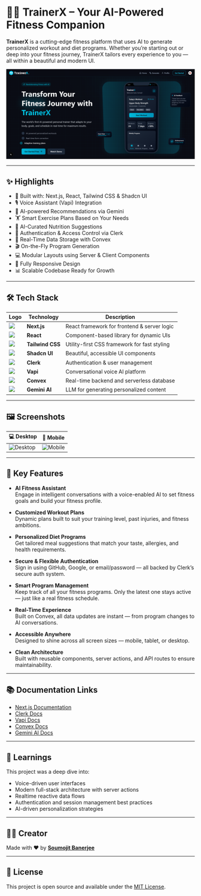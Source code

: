 # 🏋️‍♂️ TrainerX – Your AI-Powered Fitness Companion

**TrainerX** is a cutting-edge fitness platform that uses AI to generate personalized workout and diet programs. Whether you’re starting out or deep into your fitness journey, TrainerX tailors every experience to you — all within a beautiful and modern UI.

![TrainerX Banner](./public/banner.png)

---

## ✨ Highlights

- 🚀 Built with: Next.js, React, Tailwind CSS & Shadcn UI  
- 🎙️ Voice Assistant (Vapi) Integration  
- 🧠 AI-powered Recommendations via Gemini  
- 🏋️ Smart Exercise Plans Based on Your Needs  
- 🥗 AI-Curated Nutrition Suggestions  
- 🔐 Authentication & Access Control via Clerk  
- 💾 Real-Time Data Storage with Convex  
- 🎬 On-the-Fly Program Generation  
- 💻 Modular Layouts using Server & Client Components  
- 📱 Fully Responsive Design  
- 📊 Scalable Codebase Ready for Growth

---

## 🛠️ Tech Stack

| Logo | Technology     | Description                                                |
|------|----------------|------------------------------------------------------------|
| <img src="https://cdn.jsdelivr.net/gh/devicons/devicon/icons/nextjs/nextjs-original.svg" height="24"/> | **Next.js**        | React framework for frontend & server logic     |
| <img src="https://cdn.jsdelivr.net/gh/devicons/devicon/icons/react/react-original.svg" height="24"/> | **React**          | Component-based library for dynamic UIs         |
| <img src="https://cdn.jsdelivr.net/gh/devicons/devicon/icons/tailwindcss/tailwindcss-plain.svg" height="24"/> | **Tailwind CSS**   | Utility-first CSS framework for fast styling     |
| <img src="https://avatars.githubusercontent.com/u/139895814?s=200&v=4" height="24"/> | **Shadcn UI**      | Beautiful, accessible UI components              |
| <img src="https://avatars.githubusercontent.com/u/80173227?s=200&v=4" height="24"/> | **Clerk**          | Authentication & user management                 |
| <img src="https://avatars.githubusercontent.com/u/149839173?s=200&v=4" height="24"/> | **Vapi**           | Conversational voice AI platform                 |
| <img src="https://avatars.githubusercontent.com/u/87984008?s=200&v=4" height="24"/> | **Convex**         | Real-time backend and serverless database        |
| <img src="https://upload.wikimedia.org/wikipedia/commons/thumb/2/20/Google_Gemini_logo.svg/512px-Google_Gemini_logo.svg.png" height="24"/> | **Gemini AI**      | LLM for generating personalized content          |

---

## 🖼️ Screenshots

| 💻 Desktop | 📱 Mobile |
|-----------|-----------|
| ![Desktop](./public/screenshot-desktop.png) | ![Mobile](./public/screenshot-mobile.png) |

---

## 🌟 Key Features

- **AI Fitness Assistant**  
  Engage in intelligent conversations with a voice-enabled AI to set fitness goals and build your fitness profile.

- **Customized Workout Plans**  
  Dynamic plans built to suit your training level, past injuries, and fitness ambitions.

- **Personalized Diet Programs**  
  Get tailored meal suggestions that match your taste, allergies, and health requirements.

- **Secure & Flexible Authentication**  
  Sign in using GitHub, Google, or email/password — all backed by Clerk’s secure auth system.

- **Smart Program Management**  
  Keep track of all your fitness programs. Only the latest one stays active — just like a real fitness schedule.

- **Real-Time Experience**  
  Built on Convex, all data updates are instant — from program changes to AI conversations.

- **Accessible Anywhere**  
  Designed to shine across all screen sizes — mobile, tablet, or desktop.

- **Clean Architecture**  
  Built with reusable components, server actions, and API routes to ensure maintainability.

---

## 📚 Documentation Links

- [Next.js Documentation](https://nextjs.org/docs)  
- [Clerk Docs](https://clerk.dev/docs)  
- [Vapi Docs](https://docs.vapi.ai)  
- [Convex Docs](https://docs.convex.dev)  
- [Gemini AI Docs](https://deepmind.google/technologies/gemini/)

---

## 🧠 Learnings

This project was a deep dive into:

- Voice-driven user interfaces  
- Modern full-stack architecture with server actions  
- Realtime reactive data flows  
- Authentication and session management best practices  
- AI-driven personalization strategies  

---

## 🧑‍💻 Creator

Made with ❤️ by [**Soumojit Banerjee**](https://github.com/SoumojitB)

---

## 📄 License

This project is open source and available under the [MIT License](./LICENSE).
